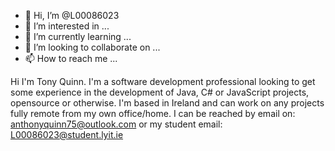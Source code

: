 - 👋 Hi, I’m @L00086023
- 👀 I’m interested in ...
- 🌱 I’m currently learning ...
- 💞️ I’m looking to collaborate on ...
- 📫 How to reach me ...

<!---
L00086023/L00086023 is a ✨ special ✨ repository because its `README.md` (this file) appears on your GitHub profile.
You can click the Preview link to take a look at your changes.
--->
Hi I'm Tony Quinn. I'm a software development professional looking to get some experience in the development of Java, C#  or JavaScript projects, opensource or otherwise.
I'm based in Ireland and can work on any projects fully remote from my own office/home.
I  can be reached by email on: anthonyquinn75@outlook.com or my student email: L00086023@student.lyit.ie
